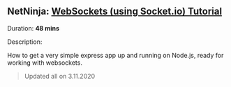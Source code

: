 ## NetNinja: [WebSockets (using Socket.io) Tutorial](https://www.youtube.com/watch?v=vQjiN8Qgs3c&list=PL4cUxeGkcC9i4V-_ZVwLmOusj8YAUhj_9)

Duration: **48 mins**

Description:

How to get a very simple express app up and running on Node.js, ready for working with websockets.

> Updated all on 3.11.2020

